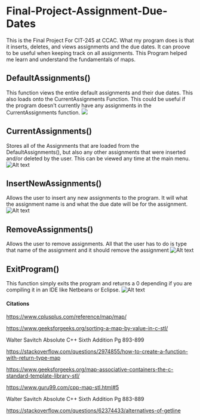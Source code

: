 # Final-Project-Assignment-Due-Dates
This is the Final Project For CIT-245 at CCAC. What my program does is that it inserts, deletes, and views assignments and the due dates. It can proove
to be useful when keeping track on all assignments. This Program helped me learn and understand the fundamentals of maps. 


## DefaultAssignments()
This function views the entire default assignments and their due dates. This also loads onto the CurrentAssignments Function. This could be useful if
the program doesn't currently have any assignments in the CurrentAssignments function.
![](Screen/Load%20Default%20Assignments.png)

## CurrentAssignments()
Stores all of the Assignments that are loaded from the DefaultAssignments(), but also any other assignments that were inserted and/or deleted by the
user. This can be viewed any time at the main menu. 
![Alt text]()

## InsertNewAssignments()
Allows the user to insert any new assignments to the program. It will what the assignment name is and what the due date will be for the assignment. 
![Alt text]()

## RemoveAssignments()
Allows the user to remove assignments. All that the user has to do is type that name of the assignment and it should remove the assignment
![Alt text]()

## ExitProgram()
This function simply exits the program and returns a 0 depending if you are
compiling it in an IDE like Netbeans or Eclipse.
![Alt text]()

#### Citations

<https://www.cplusplus.com/reference/map/map/>

<https://www.geeksforgeeks.org/sorting-a-map-by-value-in-c-stl/>

Walter Savitch Absolute C++ Sixth Addition  Pg 893-899

<https://stackoverflow.com/questions/2974855/how-to-create-a-function-with-return-type-map>

<https://www.geeksforgeeks.org/map-associative-containers-the-c-standard-template-library-stl/>

<https://www.guru99.com/cpp-map-stl.html#5>

Walter Savitch Absolute C++ Sixth Addition  Pg 883-889

<https://stackoverflow.com/questions/62374433/alternatives-of-getline>
